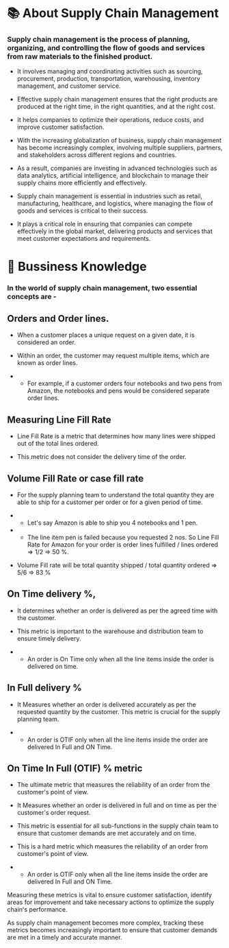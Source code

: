 # 📚 About Supply Chain Management

### Supply chain management is the process of planning, organizing, and controlling the flow of goods and services from raw materials to the finished product. 

* It involves managing and coordinating activities such as sourcing, procurement, production, transportation, warehousing, inventory management, and customer service.

* Effective supply chain management ensures that the right products are produced at the right time, in the right quantities, and at the right cost. 

* It helps companies to optimize their operations, reduce costs, and improve customer satisfaction.

* With the increasing globalization of business, supply chain management has become increasingly complex, involving multiple suppliers, partners, and stakeholders across different regions and countries.

* As a result, companies are investing in advanced technologies such as data analytics, artificial intelligence, and blockchain to manage their supply chains more efficiently and effectively.

* Supply chain management is essential in industries such as retail, manufacturing, healthcare, and logistics, where managing the flow of goods and services is critical to their success. 

* It plays a critical role in ensuring that companies can compete effectively in the global market, delivering products and services that meet customer expectations and requirements.




# :night_with_stars: Bussiness Knowledge


### In the world of supply chain management, two essential concepts are - 

## Orders and Order lines. 

* When a customer places a unique request on a given date, it is considered an order.

* Within an order, the customer may request multiple items, which are known as order lines. 

* - For example, if a customer orders four notebooks and two pens from Amazon, the notebooks and pens would be considered separate order lines.

## Measuring Line Fill Rate 

* Line Fill Rate is a metric that determines how many lines were shipped out of the total lines ordered.

*  This metric does not consider the delivery time of the order.

## Volume Fill Rate or case fill rate

* For the supply planning team to understand the total quantity they are able to ship for a customer per order or for a given period of time.

* - Let's say Amazon is able to ship you 4 notebooks and 1 pen.

* - The line item pen is failed because you requested 2 nos. So Line Fill Rate for Amazon for your order is order lines fulfilled / lines ordered => 1/2 => 50 %.

- Volume Fill rate will be total quantity shipped / total quantity ordered => 5/6 => 83 %


## On Time delivery %,

* It determines whether an order is delivered as per the agreed time with the customer. 

* This metric is important to the warehouse and distribution team to ensure timely delivery. 

* - An order is On Time only when all the line items inside the order is delivered on time.

## In Full delivery % 

* It Measures whether an order is delivered accurately as per the requested quantity by the customer. This metric is crucial for the supply planning team.

* - An order is OTIF only when all the line items inside the order are delivered In Full and ON Time.

##  On Time In Full (OTIF) % metric 

* The ultimate metric that measures the reliability of an order from the customer's point of view.

* It Measures whether an order is delivered in full and on time as per the customer's order request.

* This metric is essential for all sub-functions in the supply chain team to ensure that customer demands are met accurately and on time.

* This is a hard metric which measures the reliability of an order from customer's point of view.
* - An order is OTIF only when all the line items inside the order are delivered In Full and ON Time.

Measuring these metrics is vital to ensure customer satisfaction, identify areas for improvement and take necessary actions to optimize the supply chain's performance.

As supply chain management becomes more complex, tracking these metrics becomes increasingly important to ensure that customer demands are met in a timely and accurate manner.
